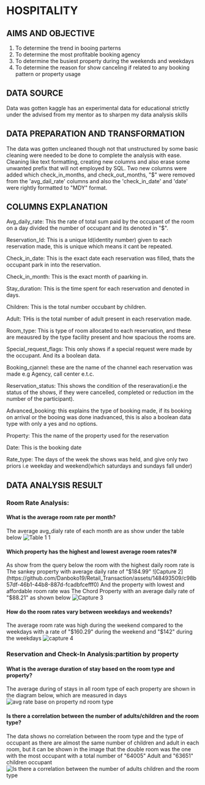 # HOSPITALITY
## AIMS AND OBJECTIVE
1. To determine the trend in booing parterns
2. To determine the most profitable booking agency
3. To determine the busiest property during the weekends and weekdays
4. To determine the reason for show canceling if related to any booking pattern or property usage
## DATA SOURCE
Data was gotten kaggle has an experimental data for educational strictly under the advised from my mentor as to sharpen my data analysis skills
## DATA PREPARATION AND TRANSFORMATION
The data was gotten uncleaned though not that unstructured by some basic cleaning were needed to be done to complete the analysis with ease. Cleaning like text formatting, creating new columns and also erase some unwanted prefix that will not employed by SQL. Two new columns were added which check_in_months, and check_out_months, "$" were removed from the 'avg_dail_rate' columns and also the 'check_in_date' and 'date' were rightly formatted to "MDY" format.
## COLUMNS EXPLANATION
Avg_daily_rate: This the rate of total sum paid by the occupant of the room on a day divided the number of occupant and its denoted in "$".

Reservation_Id: This is a unique Id(identity number) given to each reservation made, this is unique which means it cant be repeated.

Check_in_date: This is the exact date each reservation was filled, thats the occupant park in into the reservation.

Check_in_month: This is the exact month of paarking in.

Stay_duration: This is the time spent for each reservation and denoted in days.

Children: This is the total number occubant by children.

Adult: THis is the total number of adult present in each reservation made.

Room_type: This is type of room allocated to each reservation, and these are meausred by the type facility present and how spacious the rooms are.

Special_request_flags: This only shows if a special request were made by the occupant. And its a boolean data.

Booking_cjannel: these are the name of the channel each reservation was made e.g Agency, call center e.t.c.

Reservation_status: This shows the condition of the reseravation(i.e the status of the shows, if they were cancelled, completed or reduction im the number of the participant).

Advanced_booking: this explains the type of booking made, if its booking on arrival or the booing was done inadvanced, this is also a boolean data type with only a yes and no options.

Property: This the name of the property used for the reservation

Date: This is the booking date

Rate_type: The days of the week the shows was held, and give only two priors i.e weekday and weekend(which saturdays and sundays fall under)

## DATA ANALYSIS RESULT
### Room Rate Analysis:
#### What is the average room rate per month?
The average avg_dialy rate of each month are as show under the table below
![Table 1 1](https://github.com/Danboko19/Retail_Transaction/assets/148493509/9db42258-2955-428b-9d86-89913833c873)
#### Which property has the highest and lowest average room rates?#
As show from the query below the room with the highest daily room rate is The sankey property with average daily rate of "$184.99"
![Capture 2](https://github.com/Danboko19/Retail_Transaction/assets/148493509/c98b57df-46b1-44b8-887d-fcadbfcefff0)
And the property with lowest and affordable room rate was The Chord Property with an average daily rate of "$88.21" as shown below
![Capture 3](https://github.com/Danboko19/Retail_Transaction/assets/148493509/a992104a-2c7d-4ee4-8313-3bc50e109759)
#### How do the room rates vary between weekdays and weekends?
The average room rate was high during the weekend compared to the weekdays with a rate of "$160.29" during the weekend and "$142" during the weekdays
![capture 4](https://github.com/Danboko19/Retail_Transaction/assets/148493509/dccb46ad-7db8-458b-a1b9-017b735f7e6c)
### Reservation and Check-In Analysis:partition by property
#### What is the average duration of stay based on the room type and property?
The average during of stays in all room type of each property are shown in the diagram below, which are measured in days
![avg rate base on property nd room type](https://github.com/Danboko19/Retail_Transaction/assets/148493509/96b66c77-9cf3-405f-b841-b2b448a43866)
#### Is there a correlation between the number of adults/children and the room type?
The data shows no correlation between the room type and the type of occupant as there are almost the same number of children and adult in each room, but it can be shown in the image that the double room was the one with the most occupant with a total number of "64005" Adult and "63651" children occupant
![Is there a correlation between the number of adults children and the room type](https://github.com/Danboko19/Retail_Transaction/assets/148493509/dd68b99e-73c8-4d42-a260-e22e1e54c59a)




















